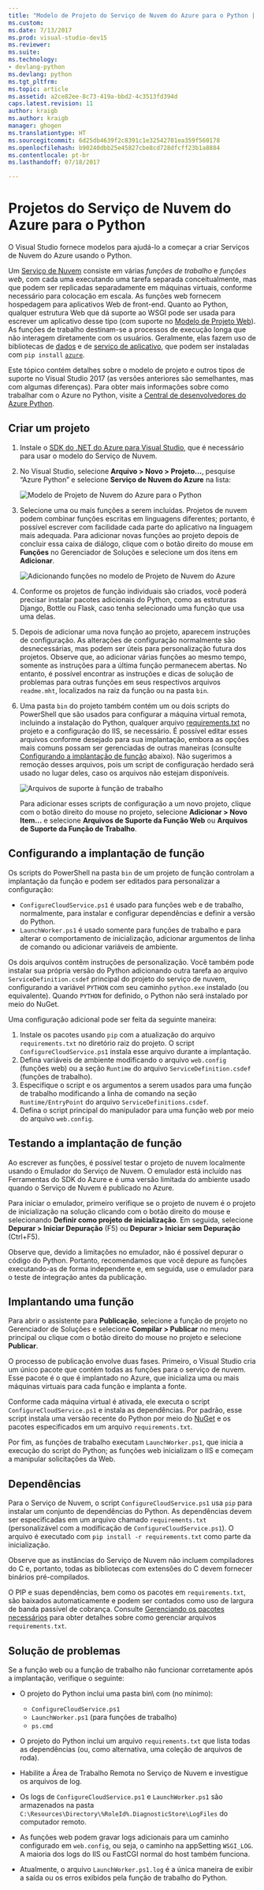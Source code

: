 ```yaml
---
title: "Modelo de Projeto do Serviço de Nuvem do Azure para o Python | Microsoft Docs"
ms.custom: 
ms.date: 7/13/2017
ms.prod: visual-studio-dev15
ms.reviewer: 
ms.suite: 
ms.technology:
- devlang-python
ms.devlang: python
ms.tgt_pltfrm: 
ms.topic: article
ms.assetid: a2ce82ee-8c73-419a-bbd2-4c3513fd394d
caps.latest.revision: 11
author: kraigb
ms.author: kraigb
manager: ghogen
ms.translationtype: HT
ms.sourcegitcommit: 6d25db4639f2c8391c1e32542701ea359f560178
ms.openlocfilehash: b90240dbb25e45827cbe8cd728dfcff23b1a8884
ms.contentlocale: pt-br
ms.lasthandoff: 07/18/2017

---
```


# <a name="azure-cloud-service-projects-for-python"></a>Projetos do Serviço de Nuvem do Azure para o Python

O Visual Studio fornece modelos para ajudá-lo a começar a criar Serviços de Nuvem do Azure usando o Python.

Um [Serviço de Nuvem](http://go.microsoft.com/fwlink/?LinkId=306052) consiste em várias *funções de trabalho* e *funções web*, com cada uma executando uma tarefa separada conceitualmente, mas que podem ser replicadas separadamente em máquinas virtuais, conforme necessário para colocação em escala. As funções web fornecem hospedagem para aplicativos Web de front-end. Quanto ao Python, qualquer estrutura Web que dá suporte ao WSGI pode ser usada para escrever um aplicativo desse tipo (com suporte no [Modelo de Projeto Web](template-web.md)). As funções de trabalho destinam-se a processos de execução longa que não interagem diretamente com os usuários. Geralmente, elas fazem uso de bibliotecas de [dados](http://go.microsoft.com/fwlink/?LinkId=401571) e de [serviço de aplicativo](http://go.microsoft.com/fwlink/?LinkId=401572), que podem ser instaladas com `pip install`&nbsp;[`azure`](http://pypi.org/project/azure).

Este tópico contém detalhes sobre o modelo de projeto e outros tipos de suporte no Visual Studio 2017 (as versões anteriores são semelhantes, mas com algumas diferenças). Para obter mais informações sobre como trabalhar com o Azure no Python, visite a [Central de desenvolvedores do Azure Python](http://go.microsoft.com/fwlink/?linkid=254360).

## <a name="create-a-project"></a>Criar um projeto

1. Instale o [SDK do .NET do Azure para Visual Studio](https://www.visualstudio.com/vs/azure-tools/), que é necessário para usar o modelo do Serviço de Nuvem.
1. No Visual Studio, selecione **Arquivo > Novo > Projeto...**, pesquise “Azure Python” e selecione **Serviço de Nuvem do Azure** na lista:

    ![Modelo de Projeto de Nuvem do Azure para o Python](media/template-azure-cloud-project.png)

1. Selecione uma ou mais funções a serem incluídas. Projetos de nuvem podem combinar funções escritas em linguagens diferentes; portanto, é possível escrever com facilidade cada parte do aplicativo na linguagem mais adequada. Para adicionar novas funções ao projeto depois de concluir essa caixa de diálogo, clique com o botão direito do mouse em **Funções** no Gerenciador de Soluções e selecione um dos itens em **Adicionar**.

    ![Adicionando funções no modelo de Projeto de Nuvem do Azure](media/template-azure-cloud-service-project-wizard.png)

1. Conforme os projetos de função individuais são criados, você poderá precisar instalar pacotes adicionais do Python, como as estruturas Django, Bottle ou Flask, caso tenha selecionado uma função que usa uma delas.

1. Depois de adicionar uma nova função ao projeto, aparecem instruções de configuração. As alterações de configuração normalmente são desnecessárias, mas podem ser úteis para personalização futura dos projetos. Observe que, ao adicionar várias funções ao mesmo tempo, somente as instruções para a última função permanecem abertas. No entanto, é possível encontrar as instruções e dicas de solução de problemas para outras funções em seus respectivos arquivos `readme.mht`, localizados na raiz da função ou na pasta `bin`.

1. Uma pasta `bin` do projeto também contém um ou dois scripts do PowerShell que são usados para configurar a máquina virtual remota, incluindo a instalação do Python, qualquer arquivo [requirements.txt](#dependencies) no projeto e a configuração do IIS, se necessário. É possível editar esses arquivos conforme desejado para sua implantação, embora as opções mais comuns possam ser gerenciadas de outras maneiras (consulte [Configurando a implantação de função](#configuring-role-deployment) abaixo). Não sugerimos a remoção desses arquivos, pois um script de configuração herdado será usado no lugar deles, caso os arquivos não estejam disponíveis.

    ![Arquivos de suporte à função de trabalho](media/template-azure-cloud-service-worker-role-support-files.png)

    Para adicionar esses scripts de configuração a um novo projeto, clique com o botão direito do mouse no projeto, selecione **Adicionar > Novo Item...** e selecione **Arquivos de Suporte da Função Web** ou **Arquivos de Suporte da Função de Trabalho**.
   

## <a name="configuring-role-deployment"></a>Configurando a implantação de função

Os scripts do PowerShell na pasta `bin` de um projeto de função controlam a implantação da função e podem ser editados para personalizar a configuração:

- `ConfigureCloudService.ps1` é usado para funções web e de trabalho, normalmente, para instalar e configurar dependências e definir a versão do Python.
- `LaunchWorker.ps1` é usado somente para funções de trabalho e para alterar o comportamento de inicialização, adicionar argumentos de linha de comando ou adicionar variáveis de ambiente.

Os dois arquivos contêm instruções de personalização. Você também pode instalar sua própria versão do Python adicionando outra tarefa ao arquivo `ServiceDefinition.csdef` principal do projeto do serviço de nuvem, configurando a variável `PYTHON` com seu caminho `python.exe` instalado (ou equivalente). Quando `PYTHON` for definido, o Python não será instalado por meio do NuGet.

Uma configuração adicional pode ser feita da seguinte maneira:

1. Instale os pacotes usando `pip` com a atualização do arquivo `requirements.txt` no diretório raiz do projeto. O script `ConfigureCloudService.ps1` instala esse arquivo durante a implantação.
1. Defina variáveis de ambiente modificando o arquivo `web.config` (funções web) ou a seção `Runtime` do arquivo `ServiceDefinition.csdef` (funções de trabalho).
1. Especifique o script e os argumentos a serem usados para uma função de trabalho modificando a linha de comando na seção `Runtime/EntryPoint` do arquivo `ServiceDefinitions.csdef`.
1. Defina o script principal do manipulador para uma função web por meio do arquivo `web.config`.

## <a name="testing-role-deployment"></a>Testando a implantação de função

Ao escrever as funções, é possível testar o projeto de nuvem localmente usando o Emulador do Serviço de Nuvem. O emulador está incluído nas Ferramentas do SDK do Azure e é uma versão limitada do ambiente usado quando o Serviço de Nuvem é publicado no Azure.

Para iniciar o emulador, primeiro verifique se o projeto de nuvem é o projeto de inicialização na solução clicando com o botão direito do mouse e selecionando **Definir como projeto de inicialização**. Em seguida, selecione **Depurar > Iniciar Depuração** (F5) ou **Depurar > Iniciar sem Depuração** (Ctrl+F5).

Observe que, devido a limitações no emulador, não é possível depurar o código do Python. Portanto, recomendamos que você depure as funções executando-as de forma independente e, em seguida, use o emulador para o teste de integração antes da publicação.


## <a name="deploying-a-role"></a>Implantando uma função

Para abrir o assistente para **Publicação**, selecione a função de projeto no Gerenciador de Soluções e selecione **Compilar > Publicar** no menu principal ou clique com o botão direito do mouse no projeto e selecione **Publicar**.

O processo de publicação envolve duas fases. Primeiro, o Visual Studio cria um único pacote que contém todas as funções para o serviço de nuvem. Esse pacote é o que é implantado no Azure, que inicializa uma ou mais máquinas virtuais para cada função e implanta a fonte.

Conforme cada máquina virtual é ativada, ele executa o script `ConfigureCloudService.ps1` e instala as dependências. Por padrão, esse script instala uma versão recente do Python por meio do [NuGet](https://www.nuget.org/packages?q=Tags%3A%22python%22+Authors%3A%22Python+Software+Foundation%22) e os pacotes especificados em um arquivo `requirements.txt`. 

Por fim, as funções de trabalho executam `LaunchWorker.ps1`, que inicia a execução do script do Python; as funções web inicializam o IIS e começam a manipular solicitações da Web.


## <a name="dependencies"></a>Dependências

Para o Serviço de Nuvem, o script `ConfigureCloudService.ps1` usa `pip` para instalar um conjunto de dependências do Python. As dependências devem ser especificadas em um arquivo chamado `requirements.txt` (personalizável com a modificação de `ConfigureCloudService.ps1`). O arquivo é executado com `pip install -r requirements.txt` como parte da inicialização.

Observe que as instâncias do Serviço de Nuvem não incluem compiladores do C e, portanto, todas as bibliotecas com extensões do C devem fornecer binários pré-compilados.

O PIP e suas dependências, bem como os pacotes em `requirements.txt`, são baixados automaticamente e podem ser contados como uso de largura de banda passível de cobrança. Consulte [Gerenciando os pacotes necessários](python-environments.md#managing-required-packages) para obter detalhes sobre como gerenciar arquivos `requirements.txt`.

## <a name="troubleshooting"></a>Solução de problemas

Se a função web ou a função de trabalho não funcionar corretamente após a implantação, verifique o seguinte:

- O projeto do Python inclui uma pasta bin\ com (no mínimo):
    - `ConfigureCloudService.ps1`
    - `LaunchWorker.ps1` (para funções de trabalho)
    - `ps.cmd`

- O projeto do Python inclui um arquivo `requirements.txt` que lista todas as dependências (ou, como alternativa, uma coleção de arquivos de roda).
- Habilite a Área de Trabalho Remota no Serviço de Nuvem e investigue os arquivos de log.
- Os logs de `ConfigureCloudService.ps1` e `LaunchWorker.ps1` são armazenados na pasta `C:\Resources\Directory\%RoleId%.DiagnosticStore\LogFiles` do computador remoto.
- As funções web podem gravar logs adicionais para um caminho configurado em `web.config`, ou seja, o caminho na appSetting `WSGI_LOG`. A maioria dos logs do IIS ou FastCGI normal do host também funciona.
- Atualmente, o arquivo `LaunchWorker.ps1.log` é a única maneira de exibir a saída ou os erros exibidos pela função de trabalho do Python.

